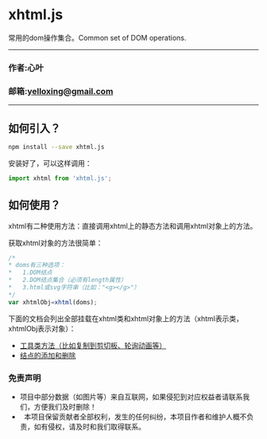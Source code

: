 # xhtml.js
常用的dom操作集合。Common set of DOM operations.

****
### 作者:心叶
### 邮箱:yelloxing@gmail.com
****

如何引入？
--------------------------------------
```bash
npm install --save xhtml.js
```

安装好了，可以这样调用：

```js
import xhtml from 'xhtml.js';
```

如何使用？
---------------------------------------
xhtml有二种使用方法：直接调用xhtml上的静态方法和调用xhtml对象上的方法。

获取xhtml对象的方法很简单：

```js
/*
* doms有三种选项：
*   1.DOM结点
*   2.DOM结点集合（必须有length属性）
*   3.html或svg字符串（比如："<g></g>"）
*/
var xhtmlObj=xhtml(doms);
```

下面的文档会列出全部挂载在xhtml类和xhtml对象上的方法（xhtml表示类，xhtmlObj表示对象）：

- [工具类方法（比如复制到剪切板、轮询动画等）](./doc/tool.md)
- [结点的添加和删除](./doc/dom_add&delete.md)

### 免责声明

*   项目中部分数据（如图片等）来自互联网，如果侵犯到对应权益者请联系我们，方便我们及时删除！
*   本项目保留贡献者全部权利，发生的任何纠纷，本项目作者和维护人概不负责，如有侵权，请及时和我们取得联系。
